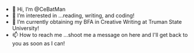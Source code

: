 - 👋 Hi, I’m @CeBatMan
- 👀 I’m interested in ...reading, writing, and coding!
- 🌱 I’m currently obtaining my BFA in Creative Writing at Truman State University!
- 📫 How to reach me ...shoot me a message on here and I'll get back to you as soon as I can!

<!---
CeBatMan/CeBatMan is a ✨ special ✨ repository because its `README.md` (this file) appears on your GitHub profile.
You can click the Preview link to take a look at your changes.
--->
